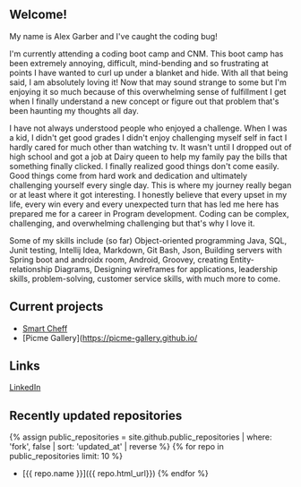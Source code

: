 ## Welcome!

My name is Alex Garber and I've caught the coding bug!

I'm currently attending a coding boot camp and CNM. This boot camp has been extremely annoying, difficult, mind-bending and so frustrating at points I have wanted to curl up under a blanket and hide.
With all that being said, I am absolutely loving it! Now that may sound strange to some but I'm enjoying it so much because of this overwhelming sense of fulfillment I get when I finally understand a new concept or figure out that problem that's been haunting my thoughts all day.

I have not always understood people who enjoyed a challenge. When I was a kid, I didn't get good grades I didn't enjoy challenging myself self in fact I hardly cared for much other than watching tv.
It wasn't until I dropped out of high school and got a job at Dairy queen to help my family pay the bills that something finally clicked.
I finally realized good things don't come easily. Good things come from hard work and dedication and ultimately challenging yourself every single day. This is where my journey really began or at least where it got interesting. I honestly believe that every upset in my life, every win every and every unexpected turn that has led me here has prepared me for a career in Program development. Coding can be complex, challenging, and overwhelming challenging but that's why I love it.

Some of my skills include (so far) Object-oriented programming Java, SQL, Junit testing, Intellij Idea, Markdown, Git Bash, Json, Building servers with Spring boot and androidx room, Android, Groovey, creating Entity-relationship Diagrams,  Designing wireframes for applications, leadership skills, problem-solving, customer service skills, with much more to come.

## Current projects 

* [Smart Cheff](https://alex-garber.github.io/smart-cheff/)
* [Picme Gallery](https://picme-gallery.github.io/

## Links
[LinkedIn](https://www.linkedin.com/in/alex-garber-a009281b4/)

## Recently updated repositories

{% assign public_repositories = site.github.public_repositories | where: 'fork', false | sort: 'updated_at' | reverse %}
{% for repo in public_repositories limit: 10 %}
* [{{ repo.name }}]({{ repo.html_url}})
{% endfor %}
